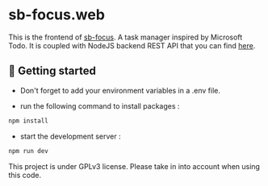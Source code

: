 # sb-focus.web

This is the frontend of [sb-focus](https://sbfocus.samybahi.com/). A task manager inspired by Microsoft Todo. It is coupled with NodeJS backend REST API that you can find [here](https://github.com/SamyBahi/sb-focus.api).

## 🚀 Getting started

- Don't forget to add your environment variables in a .env file.

- run the following command to install packages :

```bash
npm install
```

- start the development server :

```bash
npm run dev
```

This project is under GPLv3 license. Please take in into account when using this code.
